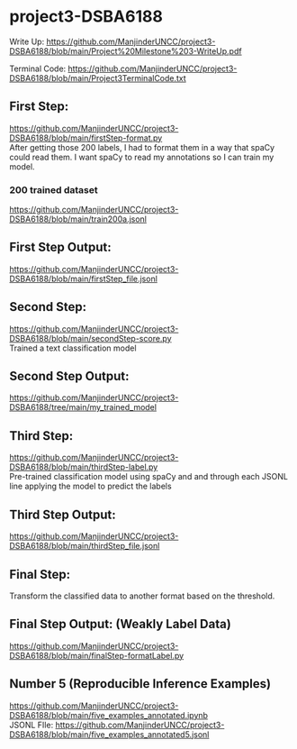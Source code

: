 # project3-DSBA6188

Write Up:
https://github.com/ManjinderUNCC/project3-DSBA6188/blob/main/Project%20Milestone%203-WriteUp.pdf

Terminal Code:
https://github.com/ManjinderUNCC/project3-DSBA6188/blob/main/Project3TerminalCode.txt

## First Step:
https://github.com/ManjinderUNCC/project3-DSBA6188/blob/main/firstStep-format.py
<br> After getting those 200 labels, I had to format them in a way that spaCy could read them. I want
spaCy to read my annotations so I can train my model. 

### 200 trained dataset
https://github.com/ManjinderUNCC/project3-DSBA6188/blob/main/train200a.jsonl

## First Step Output:
https://github.com/ManjinderUNCC/project3-DSBA6188/blob/main/firstStep_file.jsonl

## Second Step:
https://github.com/ManjinderUNCC/project3-DSBA6188/blob/main/secondStep-score.py
<br> Trained a text classification model

## Second Step Output:
https://github.com/ManjinderUNCC/project3-DSBA6188/tree/main/my_trained_model

## Third Step:
https://github.com/ManjinderUNCC/project3-DSBA6188/blob/main/thirdStep-label.py
<br> Pre-trained classification model using spaCy and and through each JSONL line applying the model to predict the labels

## Third Step Output:
https://github.com/ManjinderUNCC/project3-DSBA6188/blob/main/thirdStep_file.jsonl

## Final Step:
Transform the classified data to another format based on the threshold.
 
## Final Step Output: (Weakly Label Data)
https://github.com/ManjinderUNCC/project3-DSBA6188/blob/main/finalStep-formatLabel.py

## Number 5 (Reproducible Inference Examples)
https://github.com/ManjinderUNCC/project3-DSBA6188/blob/main/five_examples_annotated.ipynb
<br> JSONL FIle: https://github.com/ManjinderUNCC/project3-DSBA6188/blob/main/five_examples_annotated5.jsonl

